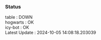 ### Status


table : DOWN  
hogwarts : OK  
icy-bot : OK  
Latest Update : 2024-10-05 14:08:18.203039
